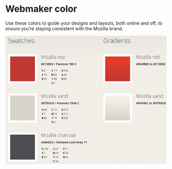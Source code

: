 # Webmaker color #

Use these colors to guide your designs and layouts, both online and off, to ensure you’re staying consistent with the Mozilla brand.

![alt text](webmaker-colors.jpeg "Webmaker Colors")